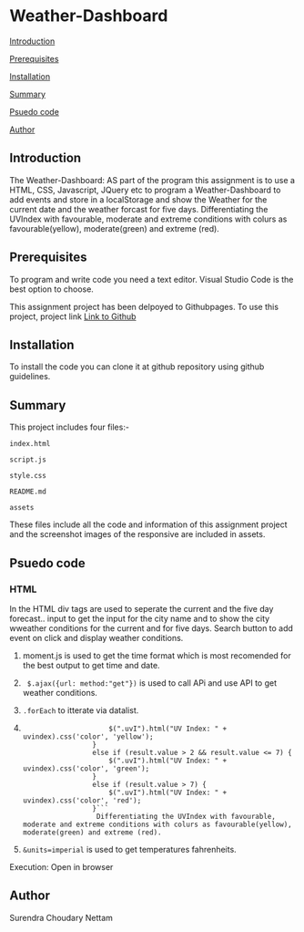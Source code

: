 # Weather-Dashboard
[Introduction](#Introduction)


[Prerequisites](#Prerequisites)

[Installation](#Installation)

[Summary](#Summary)

[Psuedo code](#Psuedo-code)

[Author](#Author)


## Introduction

The Weather-Dashboard: AS part of the program this assignment is to use a HTML, CSS, Javascript, JQuery etc to program a Weather-Dashboard to add events and store in a localStorage and show the Weather for the current date and the weather forcast for five days. Differentiating the UVIndex with favourable, moderate and extreme conditions with colurs as favourable(yellow), moderate(green) and extreme (red).

## Prerequisites
To program and write code you need a text editor. Visual Studio Code is the best option to choose.

This assignment project has been delpoyed to Githubpages. To use this project, project link [Link to Github](https://github.com/netsy001/Theworkdayscheduler)

## Installation

To install the code you can clone it at github repository using github guidelines.

## Summary

This project includes four files:- 

`index.html` 

`script.js`

`style.css`

`README.md`

`assets`

These files include all the code and information of this assignment project and the screenshot images of the responsive are included in assets.

## Psuedo code
### HTML
In the HTML div tags are used to seperate the current and the five day forecast..
input to get the input for the city name and to show the city wweather conditions for the current and for five days. Search button to add event on click and display weather conditions.

1. moment.js is used to get the time format which is most recomended for the best output to get time and date.
2. ``` $.ajax({url: method:"get"})``` is used to call APi and use API to get weather conditions.
3. ``.forEach`` to itterate via datalist.

4. ```if (result.value <= 2) {
                        $(".uvI").html("UV Index: " + uvindex).css('color', 'yellow');
                    }
                    else if (result.value > 2 && result.value <= 7) {
                        $(".uvI").html("UV Index: " + uvindex).css('color', 'green');
                    }
                    else if (result.value > 7) {
                        $(".uvI").html("UV Index: " + uvindex).css('color', 'red');
                    }``` 
                     Differentiating the UVIndex with favourable, moderate and extreme conditions with colurs as favourable(yellow), moderate(green) and extreme (red).

5. ```&units=imperial``` is used to get temperatures fahrenheits.

Execution: Open in browser

## Author
Surendra Choudary Nettam
